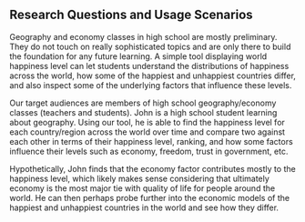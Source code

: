 ## Research Questions and Usage Scenarios
Geography and economy classes in high school are mostly preliminary. They do not touch on really sophisticated topics and are only there to build the foundation for any future learning. A simple tool displaying world happiness level can let students understand the distributions of happiness across the world, how some of the happiest and unhappiest countries differ, and also inspect some of the underlying factors that influence these levels.

Our target audiences are members of high school geography/economy classes (teachers and students). John is a high school student learning about geography. Using our tool, he is able to find the happiness level for each country/region across the world over time and compare two against each other in terms of their happiness level, ranking, and how some factors influence their levels such as economy, freedom, trust in government, etc.

Hypothetically, John finds that the economy factor contributes mostly to the happiness level, which likely makes sense considering that ultimately economy is the most major tie with quality of life for people around the world. He can then perhaps probe further into the economic models of the happiest and unhappiest countries in the world and see how they differ.